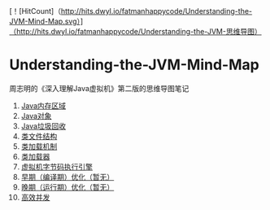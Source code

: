 [！[HitCount]（http://hits.dwyl.io/fatmanhappycode/Understanding-the-JVM-Mind-Map.svg）]（http://hits.dwyl.io/fatmanhappycode/Understanding-the-JVM-思维导图）
# Understanding-the-JVM-Mind-Map
周志明的《深入理解Java虚拟机》第二版的思维导图笔记

1. [Java内存区域](https://github.com/fatmanhappycode/Understanding-the-JVM-Mind-Map/tree/master/Java%E5%86%85%E5%AD%98%E5%8C%BA%E5%9F%9F)
2. [Java对象](https://github.com/fatmanhappycode/Understanding-the-JVM-Mind-Map/tree/master/Java%E5%AF%B9%E8%B1%A1)
3. [Java垃圾回收](https://github.com/fatmanhappycode/Understanding-the-JVM-Mind-Map/blob/master/Java%E5%9E%83%E5%9C%BE%E5%9B%9E%E6%94%B6/GC.md)
4. [类文件结构](https://github.com/fatmanhappycode/Understanding-the-JVM-Mind-Map/tree/master/%E7%B1%BB%E6%96%87%E4%BB%B6%E7%BB%93%E6%9E%84)
5. [类加载机制](https://github.com/fatmanhappycode/Understanding-the-JVM-Mind-Map/tree/master/%E7%B1%BB%E5%8A%A0%E8%BD%BD%E6%9C%BA%E5%88%B6)
6. [类加载器](https://github.com/fatmanhappycode/Understanding-the-JVM-Mind-Map/tree/master/%E7%B1%BB%E5%8A%A0%E8%BD%BD%E5%99%A8)
7. [虚拟机字节码执行引擎](https://github.com/fatmanhappycode/Understanding-the-JVM-Mind-Map/tree/master/%E8%99%9A%E6%8B%9F%E6%9C%BA%E5%AD%97%E8%8A%82%E7%A0%81%E6%89%A7%E8%A1%8C%E5%BC%95%E6%93%8E)
8. [早期（编译期）优化（暂无）]()
9. [晚期（运行期）优化（暂无）]()
10. [高效并发](https://github.com/fatmanhappycode/Understanding-the-JVM-Mind-Map/tree/master/%E9%AB%98%E6%95%88%E5%B9%B6%E5%8F%91)
